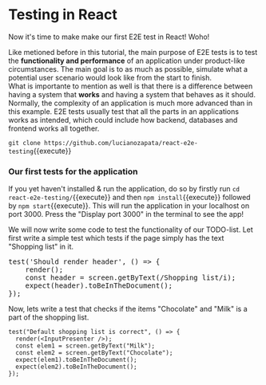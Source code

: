 # Testing in React

Now it's time to make make our first E2E test in React! Woho!

Like metioned before in this tutorial, the main purpose of E2E tests is to test the **functionality and performance** of an application under product-like circumstances. The main goal is to as much as possible, simulate what a potential user scenario would look like from the start to finish.  
What is importante to mention as well is that there is a difference between having a system that **works** and having a system that behaves as it should.
Normally, the complexity of an application is much more advanced than in this example. E2E tests usually test that all the parts in an applications works as intended, which could include how backend, databases and frontend works all together.

`git clone https://github.com/lucianozapata/react-e2e-testing`{{execute}}

### Our first tests for the application

If you yet haven't installed & run the application, do so by firstly run `cd react-e2e-testing/`{{execute}}
and then `npm install`{{execute}} followed by `npm start`{{execute}}.
This will run the application in your localhost on port 3000. Press the "Display port 3000" in the terminal to see the app!

We will now write some code to test the functionality of our TODO-list.
Let first write a simple test which tests if the page simply has the text "Shopping list" in it.

<pre class="file" data-filename="/root/react-e2e-testing/src/index.test.js" data-target="insert"  data-marker="#TODO-E2E test">
test('Should render header', () => {
    render(<InputPresenter/>);
    const header = screen.getByText(/Shopping list/i);
    expect(header).toBeInTheDocument();
});
</pre>

Now, lets write a test that checks if the items "Chocolate" and "Milk" is a part of the shopping list.

```
test("Default shopping list is correct", () => {
  render(<InputPresenter />);
  const elem1 = screen.getByText("Milk");
  const elem2 = screen.getByText("Chocolate");
  expect(elem1).toBeInTheDocument();
  expect(elem2).toBeInTheDocument();
});
```
